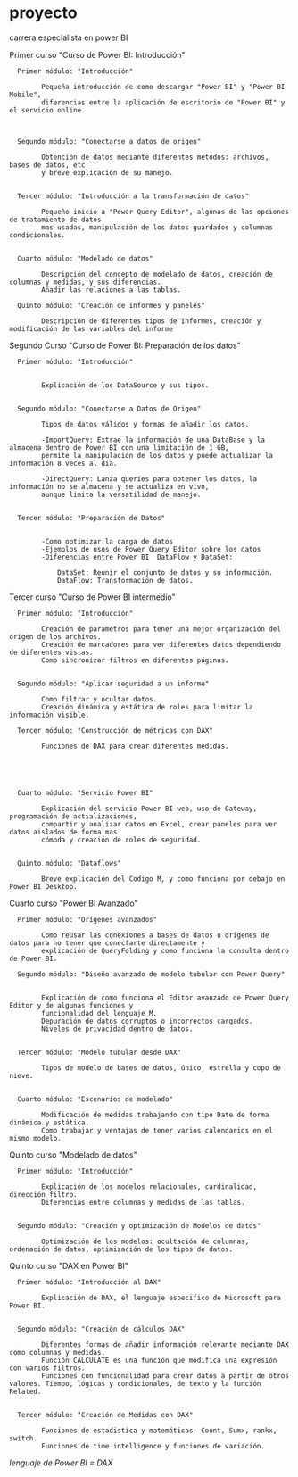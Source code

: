 # proyecto
carrera especialista en power BI

  Primer curso "Curso de Power BI: Introducción"

      Primer módulo: "Introducción"

            Pequeña introducción de como descargar "Power BI" y "Power BI Mobile",
            diferencias entre la aplicación de escritorio de "Power BI" y el servicio online.



      Segundo módulo: "Conectarse a datos de origen"
  
            Obtención de datos mediante diferentes métodos: archivos, bases de datos, etc
            y breve explicación de su manejo.
    
  
      Tercer módulo: "Introducción a la transformación de datos"
  
            Pequeño inicio a "Power Query Editor", algunas de las opciones de tratamiento de datos
            mas usadas, manipulación de los datos guardados y columnas condicionales.
            

      Cuarto módulo: "Modelado de datos"
        
            Descripción del concepto de modelado de datos, creación de columnas y medidas, y sus diferencias.
            Añadir las relaciones a las tablas.
            
      Quinto módulo: "Creación de informes y paneles"

            Descripción de diferentes tipos de informes, creación y modificación de las variables del informe
  
  
  Segundo Curso "Curso de Power BI: Preparación de los datos"
      
      Primer módulo: "Introducción"
            
            
            Explicación de los DataSource y sus tipos.
            
        
      Segundo módulo: "Conectarse a Datos de Origen"
      
            Tipos de datos válidos y formas de añadir los datos.
            
            -ImportQuery: Extrae la información de una DataBase y la almacena dentro de Power BI con una limitación de 1 GB, 
            permite la manipulación de los datos y puede actualizar la información 8 veces al día.
      
            -DirectQuery: Lanza queries para obtener los datos, la información no se almacena y se actualiza en vivo,
            aunque limita la versatilidad de manejo.
            
            
      Tercer módulo: "Preparación de Datos"
      
      
            -Como optimizar la carga de datos
            -Ejemplos de usos de Power Query Editor sobre los datos
            -Diferencias entre Power BI  DataFlow y DataSet:
            
                DataSet: Reunir el conjunto de datos y su información.
                DataFlow: Transformación de datos.
      
      
  Tercer curso "Curso de Power BI intermedio"
  
      Primer módulo: "Introducción"
      
            Creación de parametros para tener una mejor organización del origen de los archivos.
            Creación de marcadores para ver diferentes datos dependiendo de diferentes vistas.
            Como sincronizar filtros en diferentes páginas.
            
            
      Segundo módulo: "Aplicar seguridad a un informe"
            
            Como filtrar y ocultar datos.
            Creación dinámica y estática de roles para limitar la información visible.
            
      Tercer módulo: "Construcción de métricas con DAX"
      
            Funciones de DAX para crear diferentes medidas.
            
            
            
            
            
      Cuarto módulo: "Servicio Power BI"
            
            Explicación del servicio Power BI web, uso de Gateway, programación de actializaciones, 
            compartir y analizar datos en Excel, crear paneles para ver datos aislados de forma mas 
            cómoda y creación de roles de seguridad.
            
            
      Quinto módulo: "Dataflows"
            
            Breve explicación del Codigo M, y como funciona por debajo en Power BI Desktop.
            
            
            
  Cuarto curso "Power BI Avanzado"
            
      Primer módulo: "Orígenes avanzados"
            
            Como reusar las conexiones a bases de datos u origenes de datos para no tener que conectarte directamente y 
            explicación de QueryFolding y como funciona la consulta dentro de Power BI.
            
      Segundo módulo: "Diseño avanzado de modelo tubular con Power Query"
            
            
            Explicación de como funciona el Editor avanzado de Power Query Editor y de algunas funciones y
            funcionalidad del lenguaje M.
            Depuración de datos corruptos o incorrectos cargados.
            Niveles de privacidad dentro de datos.
            
            
      Tercer módulo: "Modelo tubular desde DAX"
            
            Tipos de modelo de bases de datos, único, estrella y copo de nieve.
            
            
      Cuarto módulo: "Escenarios de modelado"
            
            Modificación de medidas trabajando con tipo Date de forma dinámica y estática.
            Como trabajar y ventajas de tener varios calendarios en el mismo modelo.
            
            
  Quinto curso "Modelado de datos"
            
      Primer módulo: "Introducción"
            
            Explicación de los modelos relacionales, cardinalidad, dirección filtro.
            Diferencias entre columnas y medidas de las tablas.
            
            
      Segundo módulo: "Creación y optimización de Modelos de datos"
            
            Optimización de los modelos: ocultación de columnas, ordenación de datos, optimización de los tipos de datos.
            
            
            
  Quinto curso "DAX en Power BI"
            
      Primer módulo: "Introducción al DAX"
            
            Explicación de DAX, el lenguaje especifico de Microsoft para Power BI.
            
            
      Segundo módulo: "Creación de cálculos DAX"
            
            Diferentes formas de añadir información relevante mediante DAX como columnas y medidas.
            Función CALCULATE es una función que modifica una expresión con varios filtros.
            Funciones con funcionalidad para crear datos a partir de otros valores. Tiempo, lógicas y condicionales, de texto y la función Related.
            
            
      Tercer módulo: "Creación de Medidas con DAX"
            
            Funciones de estadistica y matemáticas, Count, Sumx, rankx, switch.
            Funciones de time intelligence y funciones de variación.
            
            

*lenguaje de Power BI = DAX*
